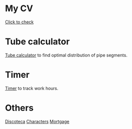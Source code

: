 # My CV
[Click to check](https://edomozh.github.io/cv)

# Tube calculator 

[Tube calculator](https://edomozh.github.io/project/tube)
to find optimal distribution of pipe segments.  


# Timer

[Timer](https://edomozh.github.io/timer) to track work hours.  


# Others

[Discoteca](https://edomozh.github.io/project/discoteka)
[Characters](https://edomozh.github.io/project/characters)
[Mortgage](https://edomozh.github.io/calculator/mortgage)
